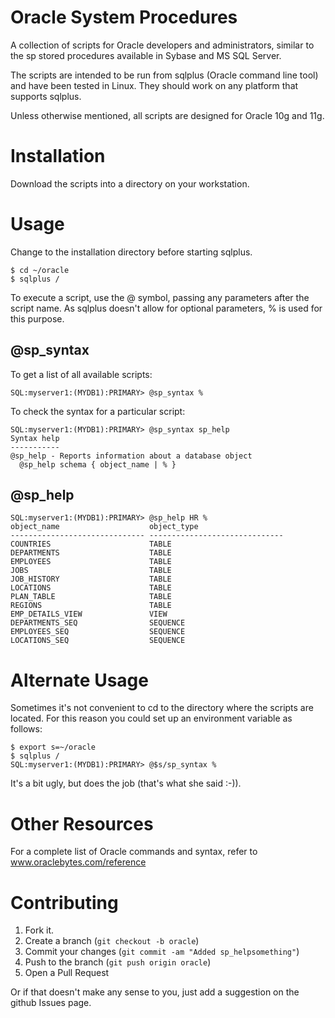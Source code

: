 Oracle System Procedures
========================

A collection of scripts for Oracle developers and administrators, similar to the sp stored procedures available in Sybase and MS SQL Server.

The scripts are intended to be run from sqlplus (Oracle command line tool) and have been tested in Linux. They should work on any platform that supports sqlplus.

Unless otherwise mentioned, all scripts are designed for Oracle 10g and 11g.

Installation
============

Download the scripts into a directory on your workstation.

Usage
=====
Change to the installation directory before starting sqlplus.
```
$ cd ~/oracle
$ sqlplus /
```
To execute a script, use the @ symbol, passing any parameters after the script name. As sqlplus doesn't allow for optional parameters, % is used for this purpose.

## @sp_syntax
To get a list of all available scripts:
```
SQL:myserver1:(MYDB1):PRIMARY> @sp_syntax %
```

To check the syntax for a particular script:
```
SQL:myserver1:(MYDB1):PRIMARY> @sp_syntax sp_help
Syntax help
-----------
@sp_help - Reports information about a database object
  @sp_help schema { object_name | % }
```

## @sp_help
```
SQL:myserver1:(MYDB1):PRIMARY> @sp_help HR %
object_name                    object_type
------------------------------ ------------------------------
COUNTRIES                      TABLE
DEPARTMENTS                    TABLE
EMPLOYEES                      TABLE
JOBS                           TABLE
JOB_HISTORY                    TABLE
LOCATIONS                      TABLE
PLAN_TABLE                     TABLE
REGIONS                        TABLE
EMP_DETAILS_VIEW               VIEW
DEPARTMENTS_SEQ                SEQUENCE
EMPLOYEES_SEQ                  SEQUENCE
LOCATIONS_SEQ                  SEQUENCE

```

Alternate Usage
===============
Sometimes it's not convenient to cd to the directory where the scripts are located. For this reason you could set up an environment variable as follows:

```
$ export s=~/oracle
$ sqlplus /
SQL:myserver1:(MYDB1):PRIMARY> @$s/sp_syntax %
```

It's a bit ugly, but does the job (that's what she said :-)).

Other Resources
===============
For a complete list of Oracle commands and syntax, refer to www.oraclebytes.com/reference

Contributing
============
1. Fork it.
2. Create a branch (```git checkout -b oracle```)
3. Commit your changes (```git commit -am "Added sp_helpsomething"```)
4. Push to the branch (```git push origin oracle```)
5. Open a Pull Request

Or if that doesn't make any sense to you, just add a suggestion on the github Issues page. 


